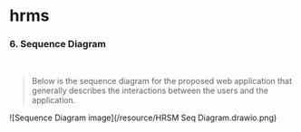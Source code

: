 # hrms

### 6. Sequence Diagram

<br>

>Below is the sequence diagram for the proposed web application that generally describes the interactions between the users and the application.

![Sequence Diagram image](/resource/HRSM Seq Diagram.drawio.png)

<br>
